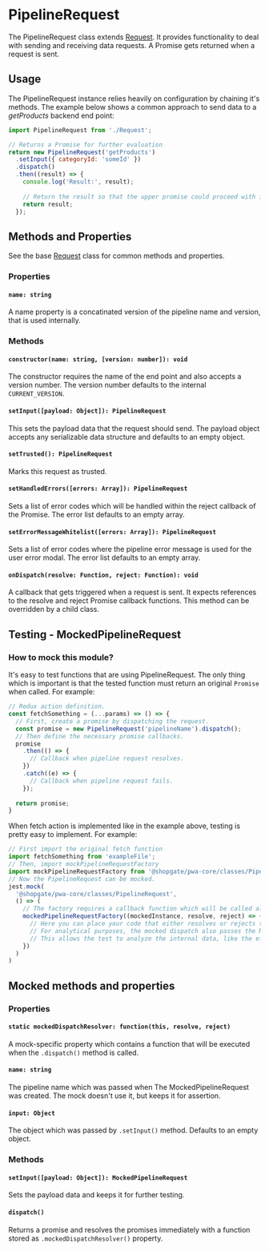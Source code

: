 # PipelineRequest

The PipelineRequest class extends [Request](../Request).
It provides functionality to deal with sending and receiving data requests.
A Promise gets returned when a request is sent.

## Usage

The PipelineRequest instance relies heavily on configuration by chaining it's methods.
The example below shows a common approach to send data to a *getProducts* backend end point:

```js
import PipelineRequest from './Request';

// Returns a Promise for further evaluation
return new PipelineRequest('getProducts')
  .setInput({ categoryId: 'someId' })
  .dispatch()
  .then((result) => {
    console.log('Result:', result);
    
    // Return the result so that the upper promise could proceed with it
    return result;
  });
```

## Methods and Properties

See the base [Request](../Request) class for common methods and properties.

### Properties

#### `name: string`

A name property is a concatinated version of the pipeline name and version, that is used internally.

### Methods

#### `constructor(name: string, [version: number]): void`

The constructor requires the name of the end point and also accepts a version number.
The version number defaults to the internal `CURRENT_VERSION`.

#### `setInput([payload: Object]): PipelineRequest`

This sets the payload data that the request should send.
The payload object accepts any serializable data structure and defaults to an empty object.

#### `setTrusted(): PipelineRequest`

Marks this request as trusted.

#### `setHandledErrors([errors: Array]): PipelineRequest`

Sets a list of error codes which will be handled within the reject callback of the Promise.
The error list defaults to an empty array.

#### `setErrorMessageWhitelist([errors: Array]): PipelineRequest`

Sets a list of error codes where the pipeline error message is used for the user error modal.
The error list defaults to an empty array.

#### `onDispatch(resolve: Function, reject: Function): void`

A callback that gets triggered when a request is sent.
It expects references to the resolve and reject Promise callback functions.
This method can be overridden by a child class.

## Testing - MockedPipelineRequest
### How to mock this module?

It's easy to test functions that are using PipelineRequest. The only thing which is important is that the tested function must return an original `Promise` when called. For example:
```js
// Redux action definition.
const fetchSomething = (...params) => () => {
  // First, create a promise by dispatching the request.
  const promise = new PipelineRequest('pipelineName').dispatch();
  // Then define the necessary promise callbacks.
  promise
    .then(() => {
      // Callback when pipeline request resolves.
    })
    .catch((e) => {
      // Callback when pipeline request fails.
    });
 
  return promise;
} 
```

When fetch action is implemented like in the example above, testing is pretty easy to implement. For example:
```js
// First import the original fetch function 
import fetchSomething from 'exampleFile';
// Then, import mockPipelineRequestFactory
import mockPipelineRequestFactory from '@shopgate/pwa-core/classes/PipelineRequest/mock';
// Now the PipelineRequest can be mocked.
jest.mock(
  '@shopgate/pwa-core/classes/PipelineRequest',
  () => (
    // The factory requires a callback function which will be called always when the `PipelineRequest.dispatch()` is called.
    mockedPipelineRequestFactory((mockedInstance, resolve, reject) => {
      // Here you can place your code that either resolves or rejects the promise.
      // For analytical purposes, the mocked dispatch also passes the MockedPipelineRequest instance (this).
      // This allows the test to analyze the internal data, like the effect of `PipelineRequest.setInput()` method.
    })
  )
)
```

## Mocked methods and properties
### Properties
#### `static mockedDispatchResolver: function(this, resolve, reject)`
A mock-specific property which contains a function that will be executed when the `.dispatch()` method is called.
#### `name: string`
The pipeline name which was passed when The MockedPipelineRequest was created. The mock doesn't use it, but keeps it for assertion.
#### `input: Object`
The object which was passed by `.setInput()` method. Defaults to an empty object.
### Methods
#### `setInput([payload: Object]): MockedPipelineRequest`
Sets the payload data and keeps it for further testing.
#### `dispatch()`
Returns a promise and resolves the promises immediately with a function stored as `.mockedDispatchResolver()` property.
